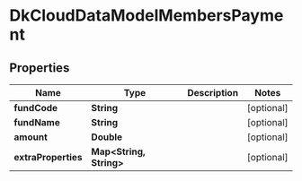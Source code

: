 
# DkCloudDataModelMembersPayment

## Properties
Name | Type | Description | Notes
------------ | ------------- | ------------- | -------------
**fundCode** | **String** |  |  [optional]
**fundName** | **String** |  |  [optional]
**amount** | **Double** |  |  [optional]
**extraProperties** | **Map&lt;String, String&gt;** |  |  [optional]



